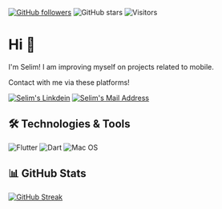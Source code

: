 <!-- <img src="https://github.com/gulceselim/gulceselim/blob/main/banner.png"></img> -->

[![GitHub followers](https://img.shields.io/github/followers/gulceselim?style=social)](https://github.com/gulceselim?tab=followers)
![GitHub stars](https://img.shields.io/github/stars/gulceselim?style=social)
![Visitors](https://api.visitorbadge.io/api/visitors?path=https%3A%2F%2Fgithub.com%2Fgulceselim&label=Visitors&labelColor=%23d9e3f0&countColor=%23697689&style=flat&labelStyle=lower)


# Hi 👋
I'm Selim! I am improving myself on projects related to mobile.

Contact with me via these platforms! 

  <a href="https://www.linkedin.com/in/gulceselim/" target="_blank" rel="nofollow"><img alt="Selim's Linkdein" src="https://img.shields.io/badge/LinkedIn-0077B5?style=for-the-badge&logo=linkedin&logoColor=white" /></a>
  <a href="mailto:gulceselim6@gmail.com" target="_blank" rel="nofollow"><img alt="Selim's Mail Address" src="https://img.shields.io/badge/Gmail-D14836?style=for-the-badge&logo=gmail&logoColor=white" /></a>

  
## 🛠 Technologies & Tools 
<img alt="Flutter" src="https://img.shields.io/badge/Flutter-%2302569B.svg?style=for-the-badge&logo=Flutter&logoColor=white" /></img>
<img alt="Dart" src="https://img.shields.io/badge/dart-%230175C2.svg?style=for-the-badge&logo=dart&logoColor=white"/>
![Mac OS](https://img.shields.io/badge/mac%20os-000000?style=for-the-badge&logo=macos&logoColor=F0F0F0)

<!--<img alt="Angular" src="https://img.shields.io/badge/angular%20-%23DD0031.svg?&style=for-the-badge&logo=angular&logoColor=white"/></img>
<img src="https://img.shields.io/badge/.NET-5C2D91?style=for-the-badge&logo=.net&logoColor=white"></img>
<img src="https://img.shields.io/badge/C%23-239120?style=for-the-badge&logo=c-sharp&logoColor=white"></img>
<img alt="JavaScript" src="https://img.shields.io/badge/javascript%20-%23323330.svg?&style=for-the-badge&logo=javascript&logoColor=%23F7DF1E"/>
<img alt="TypeScript" src="https://img.shields.io/badge/typescript%20-%23007ACC.svg?&style=for-the-badge&logo=typescript&logoColor=white"/>
<img alt="Bootstrap" src="https://img.shields.io/badge/bootstrap%20-%23563D7C.svg?&style=for-the-badge&logo=bootstrap&logoColor=white"/>
<img src="https://img.shields.io/badge/Microsoft_SQL_Server-CC2927?style=for-the-badge&logo=microsoft-sql-server&logoColor=white"></img>
![Postgres](https://img.shields.io/badge/postgres-%23316192.svg?style=for-the-badge&logo=postgresql&logoColor=white)
![SQLite](https://img.shields.io/badge/sqlite-%2307405e.svg?style=for-the-badge&logo=sqlite&logoColor=white)
-->


## 📊 GitHub Stats

[![GitHub Streak](https://streak-stats.demolab.com?user=gulceselim&theme=dark)](https://git.io/streak-stats)
<!--<img src="https://github-readme-stats.vercel.app/api?username=gulceselim&count_private=true&show_icons=true&theme=tokyonight">-->




<!--

**gulceselim/gulceselim** is a ✨ _special_ ✨ repository because its `README.md` (this file) appears on your GitHub profile.

Here are some ideas to get you started:

- 🔭 I’m currently working on ...
- 🌱 I’m currently learning ...
- 👯 I’m looking to collaborate on ...
- 🤔 I’m looking for help with ...
- 💬 Ask me about ...
- 📫 How to reach me: ...
- 😄 Pronouns: ...
- ⚡ Fun fact: ...
-->


